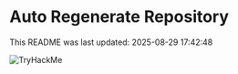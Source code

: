 # Auto Regenerate Repository

This README was last updated: 2025-08-29 17:42:48

 ![TryHackMe](https://tryhackme.com/badge/533634)